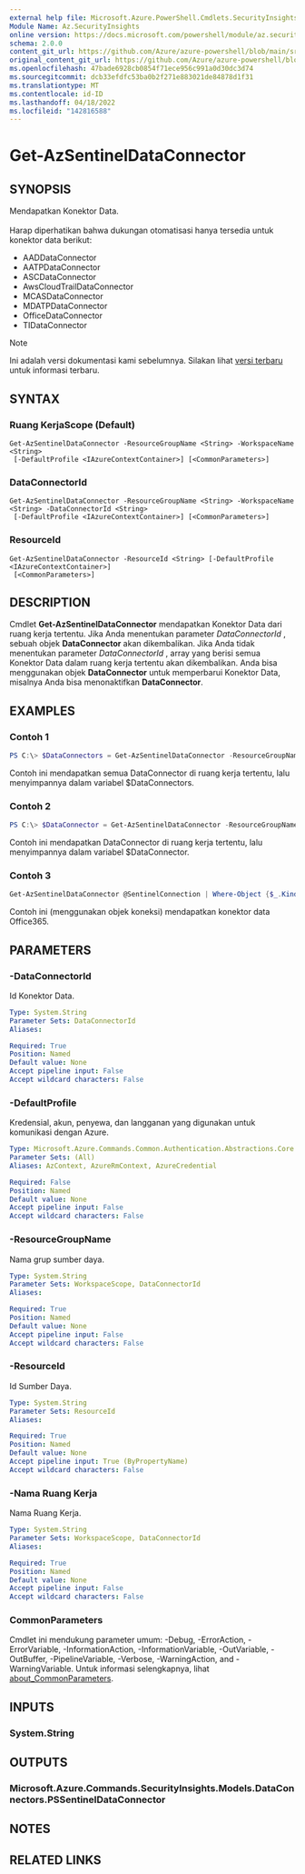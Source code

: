 ```yaml
---
external help file: Microsoft.Azure.PowerShell.Cmdlets.SecurityInsights.dll-Help.xml
Module Name: Az.SecurityInsights
online version: https://docs.microsoft.com/powershell/module/az.securityinsights/get-azsentineldataconnector
schema: 2.0.0
content_git_url: https://github.com/Azure/azure-powershell/blob/main/src/SecurityInsights/SecurityInsights/help/Get-AzSentinelDataConnector.md
original_content_git_url: https://github.com/Azure/azure-powershell/blob/main/src/SecurityInsights/SecurityInsights/help/Get-AzSentinelDataConnector.md
ms.openlocfilehash: 47bade6928cb0854f71ece956c991a0d30dc3d74
ms.sourcegitcommit: dcb33efdfc53ba0b2f271e883021de84878d1f31
ms.translationtype: MT
ms.contentlocale: id-ID
ms.lasthandoff: 04/18/2022
ms.locfileid: "142816588"
---
```

# Get-AzSentinelDataConnector

## SYNOPSIS
Mendapatkan Konektor Data. <br/><br/>
Harap diperhatikan bahwa dukungan otomatisasi hanya tersedia untuk konektor data berikut:
* AADDataConnector
* AATPDataConnector
* ASCDataConnector
* AwsCloudTrailDataConnector
* MCASDataConnector
* MDATPDataConnector
* OfficeDataConnector
* TIDataConnector

> [!NOTE]
>Ini adalah versi dokumentasi kami sebelumnya. Silakan lihat [versi terbaru](/powershell/module/az.securityinsights/get-azsentineldataconnector) untuk informasi terbaru.

## SYNTAX

### Ruang KerjaScope (Default)
```
Get-AzSentinelDataConnector -ResourceGroupName <String> -WorkspaceName <String>
 [-DefaultProfile <IAzureContextContainer>] [<CommonParameters>]
```

### DataConnectorId
```
Get-AzSentinelDataConnector -ResourceGroupName <String> -WorkspaceName <String> -DataConnectorId <String>
 [-DefaultProfile <IAzureContextContainer>] [<CommonParameters>]
```

### ResourceId
```
Get-AzSentinelDataConnector -ResourceId <String> [-DefaultProfile <IAzureContextContainer>]
 [<CommonParameters>]
```

## DESCRIPTION
Cmdlet **Get-AzSentinelDataConnector** mendapatkan Konektor Data dari ruang kerja tertentu.
Jika Anda menentukan parameter *DataConnectorId* , sebuah objek **DataConnector** akan dikembalikan.
Jika Anda tidak menentukan parameter *DataConnectorId* , array yang berisi semua Konektor Data dalam ruang kerja tertentu akan dikembalikan.
Anda bisa menggunakan objek **DataConnector** untuk memperbarui Konektor Data, misalnya Anda bisa menonaktifkan **DataConnector**.

## EXAMPLES

### Contoh 1
```powershell
PS C:\> $DataConnectors = Get-AzSentinelDataConnector -ResourceGroupName "MyResourceGroup" -WorkspaceName "MyWorkspaceName"
```

Contoh ini mendapatkan semua DataConnector di ruang kerja tertentu, lalu menyimpannya dalam variabel $DataConnectors.

### Contoh 2
```powershell
PS C:\> $DataConnector = Get-AzSentinelDataConnector -ResourceGroupName "MyResourceGroup" -WorkspaceName "MyWorkspaceName" -DataConnectorId "MyDataConnectorId"
```

Contoh ini mendapatkan DataConnector di ruang kerja tertentu, lalu menyimpannya dalam variabel $DataConnector.

### Contoh 3
```powershell
Get-AzSentinelDataConnector @SentinelConnection | Where-Object {$_.Kind -eq "Office365"}
```

Contoh ini (menggunakan objek koneksi) mendapatkan konektor data Office365.

## PARAMETERS

### -DataConnectorId
Id Konektor Data.

```yaml
Type: System.String
Parameter Sets: DataConnectorId
Aliases:

Required: True
Position: Named
Default value: None
Accept pipeline input: False
Accept wildcard characters: False
```

### -DefaultProfile
Kredensial, akun, penyewa, dan langganan yang digunakan untuk komunikasi dengan Azure.

```yaml
Type: Microsoft.Azure.Commands.Common.Authentication.Abstractions.Core.IAzureContextContainer
Parameter Sets: (All)
Aliases: AzContext, AzureRmContext, AzureCredential

Required: False
Position: Named
Default value: None
Accept pipeline input: False
Accept wildcard characters: False
```

### -ResourceGroupName
Nama grup sumber daya.

```yaml
Type: System.String
Parameter Sets: WorkspaceScope, DataConnectorId
Aliases:

Required: True
Position: Named
Default value: None
Accept pipeline input: False
Accept wildcard characters: False
```

### -ResourceId
Id Sumber Daya.

```yaml
Type: System.String
Parameter Sets: ResourceId
Aliases:

Required: True
Position: Named
Default value: None
Accept pipeline input: True (ByPropertyName)
Accept wildcard characters: False
```

### -Nama Ruang Kerja
Nama Ruang Kerja.

```yaml
Type: System.String
Parameter Sets: WorkspaceScope, DataConnectorId
Aliases:

Required: True
Position: Named
Default value: None
Accept pipeline input: False
Accept wildcard characters: False
```

### CommonParameters
Cmdlet ini mendukung parameter umum: -Debug, -ErrorAction, -ErrorVariable, -InformationAction, -InformationVariable, -OutVariable, -OutBuffer, -PipelineVariable, -Verbose, -WarningAction, and -WarningVariable. Untuk informasi selengkapnya, lihat [about_CommonParameters](http://go.microsoft.com/fwlink/?LinkID=113216).

## INPUTS

### System.String
## OUTPUTS

### Microsoft.Azure.Commands.SecurityInsights.Models.DataConnectors.PSSentinelDataConnector
## NOTES

## RELATED LINKS
